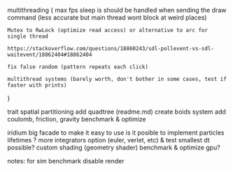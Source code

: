 multithreading {
	max fps sleep is should be handled when sending the draw command (less accurate but main thread wont block at weird places)

	Mutex to RwLock (optimize read access) or alternative to arc for single thread
	
	https://stackoverflow.com/questions/18860243/sdl-pollevent-vs-sdl-waitevent/18862404#18862404

	fix false random (pattern repeats each click)

	multithread systems (barely worth, don't bother in some cases, test if faster with prints)
}

trait spatial partitioning
add quadtree (readme.md)
create boids system
add coulomb, friction, gravity
benchmark & optimize

iridium big facade to make it easy to use
is it posible to implement particles lifetimes ?
more integrators option (euler, verlet, etc) & test smallest dt possible?
custom shading (geometry shader)
benchmark & optimize gpu?

notes:
for sim benchmark disable render
